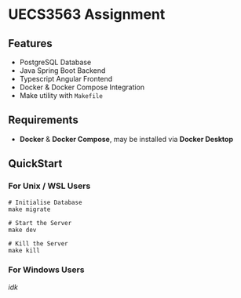 # UECS3563 Assignment

## Features
* PostgreSQL Database
* Java Spring Boot Backend
* Typescript Angular Frontend
* Docker & Docker Compose Integration
* Make utility with `Makefile`

## Requirements
* **Docker** & **Docker Compose**, may be installed via **Docker Desktop**

## QuickStart
### For Unix / WSL Users
```
# Initialise Database
make migrate

# Start the Server
make dev

# Kill the Server
make kill
```
### For Windows Users
*idk*